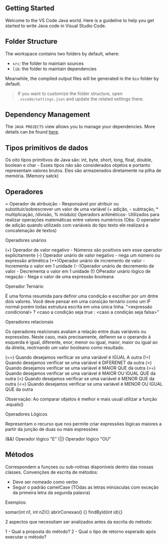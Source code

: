 ## Getting Started

Welcome to the VS Code Java world. Here is a guideline to help you get started to write Java code in Visual Studio Code.

## Folder Structure

The workspace contains two folders by default, where:

- `src`: the folder to maintain sources
- `lib`: the folder to maintain dependencies

Meanwhile, the compiled output files will be generated in the `bin` folder by default.

> If you want to customize the folder structure, open `.vscode/settings.json` and update the related settings there.

## Dependency Management

The `JAVA PROJECTS` view allows you to manage your dependencies. More details can be found [here](https://github.com/microsoft/vscode-java-dependency#manage-dependencies).

## Tipos primitivos de dados

Os oito tipos primitivos de Java são:
int, byte, short, long, float, double, boolean e char - Esses tipos não são considerados objetos e portanto representam valores brutos.
Eles são armazenados diretamente na pilha de memória. (Memory satck)

## Operadores

= Operador de atribuição - Responsável por atribuir ou substituir/sobrescrever um valor de uma variável
(+ adição, - subtração, * multiplicação, /divisão, % módulo) Operadors aritiméticos- Utilizados para realizar operações matemáticas entre valores numéricos (Obs: O operador de adição quando utilizado com variáveis do tipo texto ele realizará a concatenação de textos)

Operadores unários

(+) Operador de valor negativo - Números são positivos sem esse operador explicitamente
(-) Operador unário de valor negativo - nega um número ou expressão aritmética
(++)Operador unário de incremento de valor - Incrementa o valor em 1 unidade
(--)Operador unário de decremento de valor - Decrementa o valor em 1 unidade 
(!) OPerador unário lógico de negação - Nega o valor de uma expressão booleana

Operador Ternário

É uma forma resumida para definir uma condição e escolher por um dntre dois valores. Você deve pensar em uma consição ternário como um IF normal porém todas estrutura escrita em uma única linha.
"<expressão condicional> ? <caso a condição seja true : <caso a condição seja falsa>"

Operadores relacionais

Os operadores realcionais avaliam a relação entre duas variáveis ou expressões. Neste caso, mais precisamente, defienm se o operando à esquerda é igual, diferente, enor, menor ou igual, maior, maior ou igual ao da direita, reotrnando um valor booleano como resultado.

(==) Quando desejamos verificar se uma variável é IGUAL A outra
(!=) Quando desejamos verificar se uma variável é DIFERENET da outra
(>) Quando desejamos verificar se uma variável é MAIOR QUE da outra
(>=) Quando desejamos verificar se uma variável é MAIOR OU IGUAL QUE da outra
(<) Quando desejamos verificar se uma variável é MENOR QUE da outra
(<=) Quando desejamos verificar se uma variável é MENOR OU IGUAL QUE da outra

Observação: Ao comparar objetos é melhor e mais usuál utilizar a função .equals()

Operadores Lógicos

Representam o recurso que nos permite criar expressões lógicas maiores a partir da junção de duas ou mais expressões

(&&) Operador lógico "E"
(||) Operador lógico "OU"

## Métodos

Correspondem a funçoes ou sub-rotinas disponíveis dentro das nossas classes.
Convenções de escrita de métodos:

- Deve ser nomeado como verbo
- Seguir o padrão camelCase (TOdas as letras minúsculas com exceção da primeira letra da segunda palavra)

Exemplos:

somar(int n1, int n2){}
abrirConexao() {}
findById(int id){}

2 aspectos que necessitam ser analizados antes da escrita do método:

1 - Qual a proposta do método?
2 - Qual o tipo de retorno esperado após executar o método?

